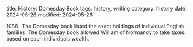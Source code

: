 title: History: Domesday Book
tags: history, writing
category: history
date: 2024-05-26
modified: 2024-05-26


1086-
The Domesday book listed the exact holdings
 of individual English families. The Domesday book allowed William
 of Normandy to take taxes based on each individuals wealth.





